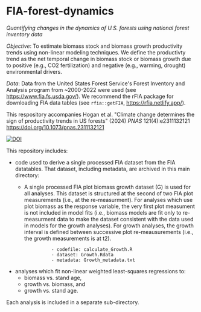 # FIA-forest-dynamics

*Quantifying changes in the dynamics of U.S. forests using national forest inventory data*

*Objective*:  To estimate biomass stock and biomass growth productivity trends using non-linear modeling techniques.  We define the productivty trend as the net temporal change in biomass stock or biomass growth due to positive (e.g., CO2 fertilization) and negative  (e.g., warming, drought) environmental drivers.

*Data*:  Data from the United States Forest Service's Forest Inventory and Analysis program from ~2000-2022 were used (see https://www.fia.fs.usda.gov/).
We recommend the rFIA package for downloading FIA data tables (see `rfia::getFIA`, https://rfia.netlify.app/).

This respository accompanies Hogan et al. "Climate change determines the sign of productivity trends in US forests"  (2024) *PNAS* 121(4):e2311132121  https://doi.org/10.1073/pnas.2311132121

[![DOI](https://zenodo.org/badge/485865523.svg)](https://zenodo.org/doi/10.5281/zenodo.13356676)


This repository includes: 

* code used to derive a single processed FIA dataset from the FIA datatables. That dataset, including metadata, are archived in this main directory:
    - A single processed FIA plot biomass growth dataset (G) is used for all analyses.  This dataset is structured at the second of two FIA plot measurements (i.e., at the re-measurment).  For analyses which use plot biomass as the response variable, the very first plot measument is not included in model fits (i.e., biomass models are fit only to re-measurment data to make the dataset consistent with the data used in models for the growth analyses).  For growth analyses, the growth interval is defined between successive plot re-meausurements (i.e., the growth measurements is at t2).  

                    - codefile: calculate_Growth.R
                    - dataset: Growth.Rdata
                    - metadata: Growth_metadata.txt

* analyses which fit non-linear weighted least-squares regressions to: 
    - biomass vs. stand age, 
    - growth vs. biomass, and 
    - growth vs. stand age.

Each analysis is included in a separate sub-directory.  
